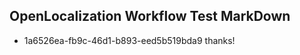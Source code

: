 ## OpenLocalization Workflow Test MarkDown
* 1a6526ea-fb9c-46d1-b893-eed5b519bda9 thanks!

<!--HONumber=Jul16_HO3-->


